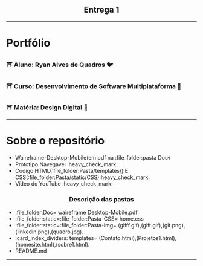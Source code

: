 <h2 align="center">Entrega 1</h2> 
<hr>

# Portfólio
<h3>⛩ Aluno: Ryan Alves de Quadros 🐦 </h3>

<h3>⛩ Curso: Desenvolvimento de Software Multiplataforma 🦜</h3>

<h3>⛩ Matéria: Design Digital 🦈</h3>

<hr> 

# Sobre o repositório
<div>
    <div>
    <ul>
       <Li>Waireframe-Desktop-Mobile(em pdf na :file_folder:pasta Doc🌀</Li>
       <Li> Prototipo Navegavel  :heavy_check_mark: </Li>
       <Li>Codigo HTML(:file_folder:Pasta/templates/) E CSS(:file_folder:Pasta/static/CSS):heavy_check_mark:</Li>
       <Li> Vídeo do YouTube :heavy_check_mark:</Li>
    </ul>

     
   <h3 align="center"> Descrição das pastas </h3>
   <ul>
      <Li>:file_folder:Doc= waireframe Desktop-Mobile.pdf  </Li>
      <Li>:file_folder:static=:file_folder:Pasta-CSS= home.css </Li>
      <Li>:file_folder:static=:file_folder:Pasta-img= (gifff.gif),(gift.gif),(git.png),(linkedin.png),(quadro.jpg). </Li>
      <Li>:card_index_dividers:	templates= (Contato.html),(Projetos1.html),(homesite.html),(sobre1.html). </Li>
      <Li>README.md
    </ul>
  <hr>
    </div>
</div>






